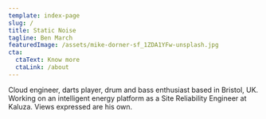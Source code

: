 ```yaml
---
template: index-page
slug: /
title: Static Noise
tagline: Ben March
featuredImage: /assets/mike-dorner-sf_1ZDA1YFw-unsplash.jpg
cta:
  ctaText: Know more
  ctaLink: /about
---
```

Cloud engineer, darts player, drum and bass enthusiast based in Bristol, UK. Working on an intelligent energy platform as a Site Reliability Engineer at Kaluza. Views expressed are his own.